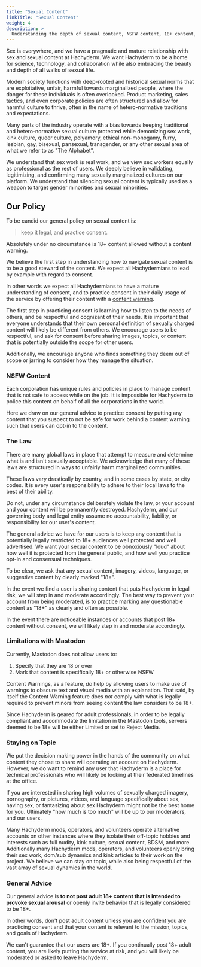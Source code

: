```yaml
---
title: "Sexual Content"
linkTitle: "Sexual Content"
weight: 4
description: >
  Understanding the depth of sexual content, NSFW content, 18+ content, sexually charged content, sexual imagery, and its relationship to Hachyderm users and marginalized communities. Understanding our policy, and our thoughts on the topic.
---
```


Sex is everywhere, and we have a pragmatic and mature relationship with sex and sexual content at Hachyderm.
We want Hachyderm to be a home for science, technology, and collaboration while also embracing the beauty and depth of all walks of sexual life. 

Modern society functions with deep-rooted and historical sexual norms that are exploitative, unfair, harmful towards marginalized people, where the danger for these individuals is often overlooked.
Product marketing, sales tactics, and even corporate policies are often structured and allow for harmful culture to thrive, often in the name of hetero-normative traditions and expectations.

Many parts of the industry operate with a bias towards keeping traditional and hetero-normative sexual culture protected while demonizing sex work, kink culture, queer culture, polyamory, ethical non-monogamy, furry, lesbian, gay, bisexual, pansexual, transgender, or any other sexual area of what we refer to as "The Alphabet".

We understand that sex work is real work, and we view sex workers equally as professional as the rest of users.
We deeply believe in validating, legitimizing, and confirming many sexually marginalized cultures on our platform.
We understand that silencing sexual content is typically used as a weapon to target gender minorities and sexual minorities.

## Our Policy 

To be candid our general policy on sexual content is:

> keep it legal, and practice consent. 

Absolutely under no circumstance is 18+ content allowed without a content warning.

We believe the first step in understanding how to navigate sexual content is to be a good steward of the content.
We expect all Hachydermians to lead by example with regard to consent.

In other words we expect all Hachydermians to have a mature understanding of consent, and to practice consent in their daily usage of the service by offering their content with a [content warning](https://github.com/hachyderm/community/blob/main/welcome/README.md#content-warnings-%EF%B8%8F). 

The first step in practicing consent is learning how to listen to the needs of others, and be respectful and cognizant of their needs.
It is important that everyone understands that their own personal definition of sexually charged content will likely be different from others.
We encourage users to be respectful, and ask for consent before sharing images, topics, or content that is potentially outside the scope for other users.

Additionally, we encourage anyone who finds something they deem out of scope or jarring to consider how they manage the situation. 

### NSFW Content 

Each corporation has unique rules and policies in place to manage content that is not safe to access while on the job.
It is impossible for Hachyderm to police this content on behalf of all the corporations in the world.

Here we draw on our general advice to practice consent by putting any content that you suspect to not be safe for work behind a content warning such that users can opt-in to the content.

### The Law

There are many global laws in place that attempt to measure and determine what is and isn't sexually acceptable. 
We acknowledge that many of these laws are structured in ways to unfairly harm marginalized communities.

These laws vary drastically by country, and in some cases by state, or city codes.
It is every user's responsibility to adhere to their local laws to the best of their ability. 

Do not, under any circumstance deliberately violate the law, or your account and your content will be permanently destroyed.
Hachyderm, and our governing body and legal entity assume no accountability, liability, or responsibility for our user's content.


The general advice we have for our users is to keep any content that is potentially legally restricted to 18+ audiences well protected and well advertised.
We want your sexual content to be obnoxiously "loud" about how well it is protected from the general public, and how well you practice opt-in and consensual techniques.

To be clear, we ask that any sexual content, imagery, videos, language, or suggestive content by clearly marked "18+".

In the event we find a user is sharing content that puts Hachyderm in legal risk, we will step in and moderate accordingly.
The best way to prevent your account from being moderated, is to practice marking any questionable content as "18+" as clearly and often as possible.

In the event there are noticeable instances or accounts that post 18+ content without consent, we will likely step in and moderate accordingly.

### Limitations with Mastodon

Currently, Mastodon does not allow users to:

1. Specify that they are 18 or over
2. Mark that content is specifically 18+ or otherwise NSFW

Content Warnings, as a feature, _do_ help by allowing users
to make use of warnings to obscure text and visual media
with an explanation. That said, by itself the Content
Warning feature does _not_ comply with what is legally
required to prevent minors from seeing content the law
considers to be 18+.

Since Hachyderm is geared for adult professionals, in order
to be legally compliant and accommodate the limitation in the
Mastodon tools, servers deemed to be 18+ will be either Limited
or set to Reject Media.

### Staying on Topic

We put the decision making power in the hands of the community on what content they chose to share will operating an account on Hachyderm.
However, we do want to remind any user that Hachyderm is a place for technical professionals who will likely be looking at their federated timelines at the office.

If you are interested in sharing high volumes of sexually charged imagery, pornography, or pictures, videos, and language specifically about sex, having sex, or fantasizing about sex Hachyderm might not be the best home for you. Ultimately "how much is too much" will be up to our moderators, and our users. 

Many Hachyderm mods, operators, and volunteers operate alternative accounts on other instances where they isolate their off-topic hobbies and interests such as full nudity, kink culture, sexual content, BDSM, and more. Additionally many Hachyderm mods, operators, and volunteers openly bring their sex work, dom/sub dynamics and kink articles to their work on the project. We believe we can stay on topic, while also being respectful of the vast array of sexual dynamics in the world. 

### General Advice

Our general advice is **to not post adult 18+ content that is intended to provoke sexual arousal** or openly invite behavior that is legally considered to be 18+. 

In other words, don't post adult content unless you are confident you are practicing consent and that your content is relevant to the mission, topics, and goals of Hachyderm.

We can't guarantee that our users are 18+. If you continually post 18+ adult content, you are likely putting the service at risk, and you will likely be moderated or asked to leave Hachyderm.

